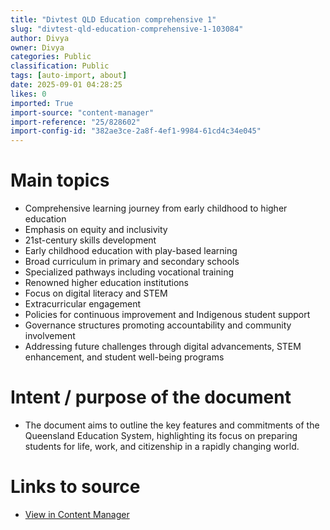 ```yaml
---
title: "Divtest QLD Education comprehensive 1"
slug: "divtest-qld-education-comprehensive-1-103084"
author: Divya
owner: Divya
categories: Public
classification: Public
tags: [auto-import, about]
date: 2025-09-01 04:28:25
likes: 0
imported: True 
import-source: "content-manager"
import-reference: "25/828602"
import-config-id: "382ae3ce-2a8f-4ef1-9984-61cd4c34e045"
---
```


# Main topics
- Comprehensive learning journey from early childhood to higher education
- Emphasis on equity and inclusivity
- 21st-century skills development
- Early childhood education with play-based learning
- Broad curriculum in primary and secondary schools
- Specialized pathways including vocational training
- Renowned higher education institutions
- Focus on digital literacy and STEM
- Extracurricular engagement
- Policies for continuous improvement and Indigenous student support
- Governance structures promoting accountability and community involvement
- Addressing future challenges through digital advancements, STEM enhancement, and student well-being programs

# Intent / purpose of the document
- The document aims to outline the key features and commitments of the Queensland Education System, highlighting its focus on preparing students for life, work, and citizenship in a rapidly changing world.

# Links to source
- [View in Content Manager](https://ecmweb.qed.qld.gov.au/ContentManager/?q=25%2F828602&t=Record)